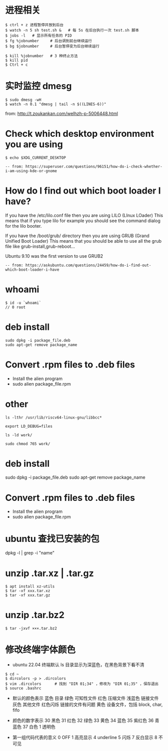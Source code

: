 # 进程相关

```
$ ctrl + z 进程暂停并放到后台
$ watch -n 5 sh test.sh &	# 每 5s 在后台执行一次 test.sh 脚本
$ jobs -l	# 显示所有任务的 PID
$ fg %jobnumber		# 后台调到前台继续运行
$ bg $jobnumber		# 后台暂停变为后台继续运行

$ kill %jobnumber	# 3 种终止方法
$ kill pid
$ Ctrl + c 
```

# 实时监控 dmesg

```
$ sudo dmesg -wH
$ watch -n 0.1 "dmesg | tail -n $((LINES-6))"
```
from: http://t.zoukankan.com/welhzh-p-5006448.html

# Check which desktop environment you are using

```
$ echo $XDG_CURRENT_DESKTOP
```
	-- from: https://superuser.com/questions/96151/how-do-i-check-whether-i-am-using-kde-or-gnome

# How do I find out which boot loader I have?
If you have the /etc/lilo.conf file then you are using LILO (LInux LOader) This means that if you type lilo for example you should see the command dialog for the lilo booter.

If you have the /boot/grub/ directory then you are using GRUB (Grand Unified Boot Loader) This means that you should be able to use all the grub file like grub-install,grub-reboot...

Ubuntu 9.10 was the first version to use GRUB2

	-- from: https://askubuntu.com/questions/24459/how-do-i-find-out-which-boot-loader-i-have

# whoami
```
$ id -u `whoami`
// 0 root 
```
# deb install
```
sudo dpkg -i package_file.deb
sudo apt-get remove package_name
```
# Convert .rpm files to .deb files
- Install the alien program 
- sudo alien package_file.rpm

# other
```
ls -lthr /usr/lib/riscv64-linux-gnu/libbcc*

export LD_DEBUG=files

ls -ld work/

sudo chmod 765 work/
```

# deb install
sudo dpkg -i package_file.deb
sudo apt-get remove package_name

# Convert .rpm files to .deb files
- Install the alien program 
- sudo alien package_file.rpm

# ubuntu 查找已安装的包
dpkg -l | grep -i "name"

# unzip .tar.xz | .tar.gz

```
$ apt install xz-utils
$ tar -xf xxx.tar.xz
$ tar -xf xxx.tar.gz
```

# unzip .tar.bz2

```
$ tar -jxvf ×××.tar.bz2
```

# 修改终端字体颜色

- ubuntu 22.04 终端默认 ls 目录显示为深蓝色，在黑色背景下看不清

```
$ cd ~
$ dircolors -p > .dircolors
$ vim .dircolors      # 找到 "DIR 01;34" ，修改为 "DIR 01;35" ，保存退出
$ source .bashrc
```

- 默认的颜色表示
蓝色     目录
绿色     可知性文件
红色     压缩文件
浅蓝色   链接文件
灰色     其他文件
红色闪烁 链接的文件有问题
黄色     设备文件，包括 block, char, fifo

- 颜色的数字表示
30  黑色
31  红色
32  绿色
33  黄色
34  蓝色
35  紫红色
36  青蓝色
37  白色
1   透明色

- 第一组代码代表的意义
0  OFF
1  高亮显示
4  underline
5  闪烁
7  反白显示
8  不可见
